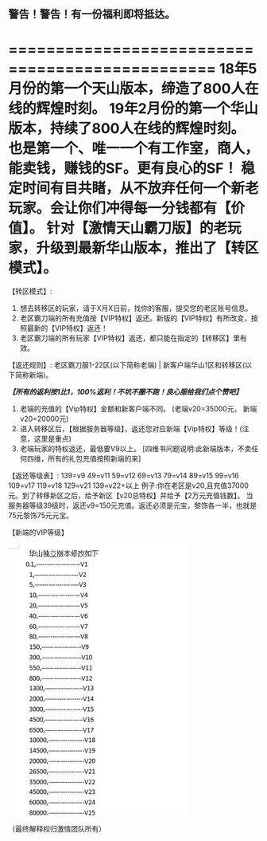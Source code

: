## 警告！警告！有一份福利即将抵达。
================================================
18年5月份的第一个天山版本，缔造了800人在线的辉煌时刻。
19年2月份的第一个华山版本，持续了800人在线的辉煌时刻。
也是第一个、唯一一个有工作室，商人，能卖钱，赚钱的SF。更有良心的SF！
稳定时间有目共睹，从不放弃任何一个新老玩家。会让你们冲得每一分钱都有【价值】。
针对【激情天山霸刀版】的老玩家，升级到最新华山版本，推出了【转区模式】。
============================================================
【转区模式】: 
1. 想去转移区的玩家，请于X月X日前，找你的客服，提交您的老区账号信息。
2. 老区霸刀端的所有充值按【VIP特权】返还。新版的【VIP特权】有所改变，按照最新的【VIP特权】返还！
3. 老区霸刀端的所有玩家【VIP特权】返还，都只能在指定的【转移区】里有效。

【返还规则】:
老区霸刀服1-22区(以下简称老端) | 新客户端华山1区和转移区(以下简称新端)。

***【所有的返利按1比1，100%返利！不坑不圈不跑！良心服给我们点个赞吧】***
1. 老端的充值的【Vip特权】金额和新客户端不同。 (老端v20=35000元， 新端v20=20000元)
2. 进入转移区后，【根据服务器等级】，返还您对应新端【Vip特权】等级！(注意，这里是重点)
3. 老端玩家的特权返还，最低要V9以上。
[四维书问题说明:此新端版本，不卖任何四维，所有的礼包充值按照新端的来] 

【返还等级表】:
139=v9
49=v11
59=v12
69=v13
79=v14
89=v15
99=v16
109=v17
119=v18
129=v21
139=v22+以上
例子:你在老区是v20,且充值37000元。到了转移新区之后，给予新区【v20总特权】并给予【2万元充值钱数】。
当服务器等级39级时，返还v9=150元充值。返还必须是元宝，黎饰各一半，也就是75元黎饰75元元宝。

【新端的VIP等级】

![](./_image/84A912C962634EAF9AC038A4E62A2691.png)

（最终解释权归激情团队所有）